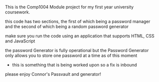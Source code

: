 This is the Comp1004 Module project for my first year university coursework.

this code has two sections, the first of which being a password manager and the second of which being a random password generator

make sure you run the code using an application that supports HTML, CSS and JavaScript

the password Generator is fully operational but the Password Generator only allows you to store one password at a time as of this moment
- this is something that is being worked upon so a fix is inbound

please enjoy Connor's Passvault and generator!
